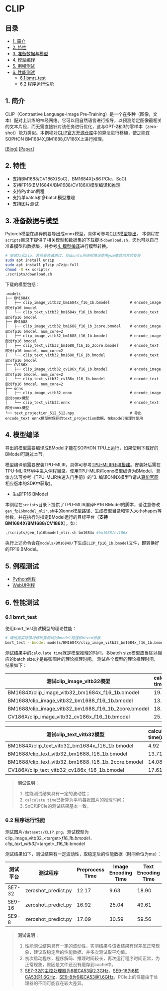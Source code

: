 # CLIP <!-- omit in toc -->

## 目录 <!-- omit in toc -->
- [1. 简介](#1-简介)
- [2. 特性](#2-特性)
- [3. 准备数据与模型](#3-准备数据与模型)
- [4. 模型编译](#4-模型编译)
- [5. 例程测试](#5-例程测试)
- [6. 性能测试](#6-性能测试)
  - [6.1 bmrt\_test](#61-bmrt_test)
  - [6.2 程序运行性能](#62-程序运行性能)

## 1. 简介

CLIP（Contrastive Language-Image Pre-Training）是一个在多种（图像，文本）配对上训练的神经网络。它可以用自然语言进行指导，以预测给定图像最相关的文本片段，而无需直接针对该任务进行优化，这与GPT-2和3的零样本（zero-shot）能力类似。本例程对[CLIP官方开源仓库](https://github.com/openai/CLIP)中的算法进行移植，使之能在SOPHON BM1684X,BM1688,CV186X上进行推理。

[[Blog]](https://openai.com/blog/clip/) [[Paper]](https://arxiv.org/abs/2103.00020)

## 2. 特性

* 支持BM1688/CV186X(SoC)、BM1684X(x86 PCIe、SoC)
* 支持FP16(BM1684X/BM1688/CV186X)模型编译和推理
* 支持Python例程
* 支持单batch和多batch模型推理
* 支持图片测试

## 3. 准备数据与模型

Pytorch模型在编译前要导出成onnx模型，具体可参考[CLIP模型导出](./docs/Clip_Export_Guide.md)。
​
本例程在`scripts`目录下提供了相关模型和数据集的下载脚本`download.sh`，您也可以自己准备模型和数据集，并参考[4. 模型编译](#4-模型编译)进行模型转换。

```bash
# 安装7z和zip，若已安装请跳过，非ubuntu系统视情况使用yum或其他方式安装
sudo apt install unzip
sudo apt install p7zip p7zip-full
chmod -R +x scripts/
./scripts/download.sh
```

下载的模型包括：
```
.models
├── BM1684X
│   ├── clip_image_vitb32_bm1684x_f16_1b.bmodel         # encode_image部分fp16 bmodel
│   └── clip_text_vitb32_bm1684x_f16_1b.bmodel          # encode_text部分fp16 bmodel
├── BM1688
│   ├── clip_image_vitb32_bm1688_f16_1b_2core.bmodel    # encode_image部分fp16 bmodel，num_core=2
│   ├── clip_image_vitb32_bm1688_f16_1b.bmodel          # encode_image部分fp16 bmodel
│   ├── clip_text_vitb32_bm1688_f16_1b_2core.bmodel     # encode_text部分fp16 bmodel，num_core=2
│   └── clip_text_vitb32_bm1688_f16_1b.bmodel           # encode_text部分fp16 bmodel
├── CV186X
│   ├── clip_image_vitb32_cv186x_f16_1b.bmodel          # encode_image部分fp16 bmodel，num_core=2
│   └── clip_text_vitb32_cv186x_f16_1b.bmodel           # encode_text部分fp16 bmodel，num_core=2
├── onnx
│   ├── clip_image_vitb32.onnx                          # encode_image部分onnx模型
│   └── clip_text_vitb32.onnx                           # encode_text部分onnx模型
└── text_projection_512_512.npy                         # 导出encode_text onnx模型时保存的text_projection数据，在bmodel推理时使用
```


## 4. 模型编译

导出的模型需要编译成BModel才能在SOPHON TPU上运行，如果使用下载好的BModel可跳过本节。

模型编译前需要安装TPU-MLIR，具体可参考[TPU-MLIR环境搭建](../../docs/Environment_Install_Guide.md#2-tpu-mlir环境搭建)。安装好后需在TPU-MLIR环境中进入例程目录。使用TPU-MLIR将onnx模型编译为BModel，具体方法可参考《TPU-MLIR快速入门手册》的“3. 编译ONNX模型”(请从[算能官网](https://developer.sophgo.com/site/index/material/all/all.html)相应版本的SDK中获取)。

- 生成FP16 BModel

本例程在`scripts`目录下提供了TPU-MLIR编译FP16 BModel的脚本，请注意修改`gen_fp16bmodel_mlir.sh`中的onnx模型路径、生成模型目录和输入大小shapes等参数，并在执行时指定BModel运行的目标平台（**支持BM1684X/BM1688/CV186X**），如：

```bash
./scripts/gen_fp16bmodel_mlir.sh bm1684x #bm1688/cv186x
```

执行上述命令会在`models/BM1684X/`下生成`CLIP_fp16_1b.bmodel`文件，即转换好的FP16 BModel。

## 5. 例程测试

- [Python例程](./python/README.md)
- [WebUI例程](./web_ui/README.md)

## 6. 性能测试


### 6.1 bmrt_test
使用bmrt_test测试模型的理论性能：
```bash
# 请根据实际情况修改要测试的bmodel路径和devid参数
bmrt_test --bmodel models/BM1684X/clip_image_vitb32_bm1684x_f16_1b.bmodel
```
测试结果中的`calculate time`就是模型推理的时间，多batch size模型应当除以相应的batch size才是每张图片的理论推理时间。
测试各个模型的理论推理时间，结果如下：

| 测试clip_image_vitb32模型                           | calculate time(ms) |
| --------------------------------------------------- | ------------------ |
| BM1684X/clip_image_vitb32_bm1684x_f16_1b.bmodel     | 19.16              |
| BM1688/clip_image_vitb32_bm1688_f16_1b.bmodel       | 13.67              |
| BM1688/clip_image_vitb32_bm1688_f16_1b_2core.bmodel | 18.82              |
| CV186X/clip_image_vitb32_cv186x_f16_1b.bmodel       | 25.79              |

| 测试clip_text_vitb32模型                           | calculate time(ms) |
| -------------------------------------------------- | ------------------ |
| BM1684X/clip_text_vitb32_bm1684x_f16_1b.bmodel     | 4.92               |
| BM1688/clip_text_vitb32_bm1688_f16_1b.bmodel       | 13.71              |
| BM1688/clip_text_vitb32_bm1688_f16_1b_2core.bmodel | 14.08              |
| CV186X/clip_text_vitb32_cv186x_f16_1b.bmodel       | 17.61              |


> **测试说明**：
> 1. 性能测试结果具有一定的波动性；
> 2. `calculate time`已折算为平均每张图片的推理时间；
> 3. SoC和PCIe的测试结果基本一致。

### 6.2 程序运行性能
测试图片`/datasets/CLIP.png`，测试模型为clip_image_vitb32_\<target\>_f16_1b.bmodel，clip_text_vitb32_\<target\>_f16_1b.bmodel

测试结果如下，测试结果有一定波动性，取稳定后的性能数据（时间单位为ms）：

| 测试平台 | 测试程序            | Preprocess Time | Image Encoding Time | Text Encoding Time |
| -------- | ------------------- | --------------- | ------------------- | ------------------ |
| SE7-32   | zeroshot_predict.py | 12.17           | 9.63                | 18.90              |
| SE9-16   | zeroshot_predict.py | 16.92           | 25.04               | 49.61              |
| SE9-8    | zeroshot_predict.py | 17.09           | 30.59               | 59.56              |

> **测试说明**：
> 1. 性能测试结果具有一定的波动性，实测结果与该表结果有误差属正常现象，建议取稳定后的性能数据、并多次测试取平均值。
> 2. 初次启动程序，程序解码、推理时间较长，再次运行程序时间正常，为正常现象，原因是文件还没有缓存到cache中。
> 3. SE7-32的主控处理器为8核CA53@2.3GHz，SE9-16为8核CA53@1.6GHz，SE9-8为6核CA53@1.6GHz，PCIe上的性能由于处理器的不同可能存在较大差异。
